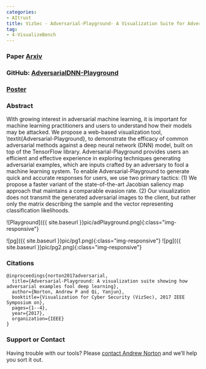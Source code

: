 ```yaml
---
categories:
- AItrust
title: VizSec - Adversarial-Playground- A Visualization Suite for Adversarial Sample Generation
tag:
- 4-VisualizeBench
---
```



### Paper [Arxiv](https://arxiv.org/abs/1706.01763)

### GitHub: [AdversarialDNN-Playground](https://github.com/QData/AdversarialDNN-Playground)

### [Poster](https://github.com/QData/AdversarialDNN-Playground/blob/master/presentation.pdf)

### Abstract
With growing interest in adversarial machine learning, it is important for machine learning practitioners and users to understand how their models may be attacked. We propose a web-based visualization tool, \textit{Adversarial-Playground}, to demonstrate the efficacy of common adversarial methods against a deep neural network (DNN) model, built on top of the TensorFlow library. Adversarial-Playground provides users an efficient and effective experience in exploring techniques generating adversarial examples, which are inputs crafted by an adversary to fool a machine learning system. To enable Adversarial-Playground to generate quick and accurate responses for users, we use two primary tactics: (1) We propose a faster variant of the state-of-the-art Jacobian saliency map approach that maintains a comparable evasion rate. (2) Our visualization does not transmit the generated adversarial images to the client, but rather only the matrix describing the sample and the vector representing classification likelihoods.

![Playground]({{ site.baseurl }}pic/adPlayground.png){:class="img-responsive"}

![pg]({{ site.baseurl }}pic/pg1.png){:class="img-responsive"}
![pg]({{ site.baseurl }}pic/pg2.png){:class="img-responsive"}

### Citations

```
@inproceedings{norton2017adversarial,
  title={Adversarial-Playground: A visualization suite showing how adversarial examples fool deep learning},
  author={Norton, Andrew P and Qi, Yanjun},
  booktitle={Visualization for Cyber Security (VizSec), 2017 IEEE Symposium on},
  pages={1--4},
  year={2017},
  organization={IEEE}
}
```


### Support or Contact

Having trouble with our tools? Please [contact Andrew Norton](mailto:apn4za@virginia.edu) and we’ll help you sort it out.

